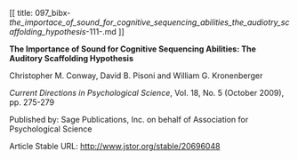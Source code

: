 [[
title: 097_bibx-_the_importace_of_sound_for_cognitive_sequencing_abilities_the_audiotry_scaffolding_hypothesis_-111-.md
]]

**The Importance of Sound for Cognitive Sequencing Abilities: The Auditory Scaffolding Hypothesis**

  

Christopher M. Conway, David B. Pisoni and William G. Kronenberger

_Current Directions in Psychological Science_, Vol. 18, No. 5 \(October
2009\), pp. 275-279

Published by: Sage Publications, Inc. on behalf of Association for
Psychological Science

Article Stable URL: <http://www.jstor.org/stable/20696048>
